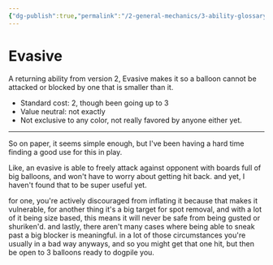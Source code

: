 ```yaml
---
{"dg-publish":true,"permalink":"/2-general-mechanics/3-ability-glossary/8-evasive/"}
---
```


# Evasive

A returning ability from version 2, Evasive makes it so a balloon cannot be attacked or blocked by one that is smaller than it.

- Standard cost: 2, though been going up to 3
- Value neutral: not exactly
- Not exclusive to any color, not really favored by anyone either yet.
---
So on paper, it seems simple enough, but I've been having a hard time finding a good use for this in play.

Like, an evasive is able to freely attack against opponent with boards full of big balloons, and won't have to worry about getting hit back. and yet, I haven't found that to be super useful yet.

for one, you're actively discouraged from inflating it because that makes it vulnerable, for another thing it's a big target for spot removal, and with a lot of it being size based, this means it will never be safe from being gusted or shuriken'd. and lastly, there aren't many cases where being able to sneak past a big blocker is meaningful. in a lot of those circumstances you're usually in a bad way anyways, and so you might get that one hit, but then be open to 3 balloons ready to dogpile you.
